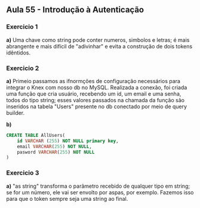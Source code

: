 ## Aula 55 - Introdução à Autenticação 

### Exercicio 1

**a)** Uma chave como string pode conter numeros, simbolos e letras; é mais abrangente e mais difícil de "adivinhar" e evita a construção de dois tokens idêntidos. 

### Exercicio 2

**a)** Primeio passamos as ifnormções de configuração necessários para integrar o Knex com nosso db no MySQL.
Realizada a conexão, foi criada uma função que cria usuário, recebendo um id, um email e uma senha, todos do tipo string; esses valores passados na chamada da função são inseridos na tabela "Users" presente no db conectado por meio de query builder. 

**b)**  
~~~SQL
CREATE TABLE AllUsers(
    id VARCHAR (255) NOT NULL primary key, 
    email VARCHAR(255) NOT NULL, 
    pasword VARCHAR(255) NOT NULL
)
~~~

### Exercicio 3

**a)** "as string" transforma o parâmetro recebido de qualquer tipo em string; se for um número, ele vai ser envolto por aspas, por exemplo. Fazemos isso para que o token sempre seja uma string ao final. 


 


